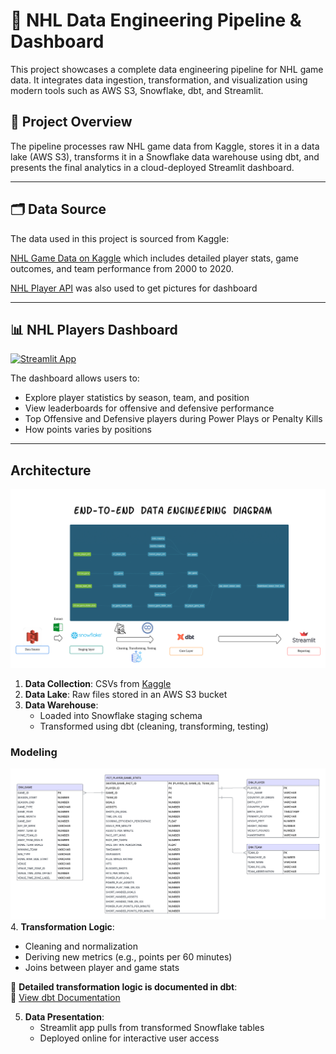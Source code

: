 # 🏒 NHL Data Engineering Pipeline & Dashboard

This project showcases a complete data engineering pipeline for NHL game data. It integrates data ingestion, transformation, and visualization using modern tools such as AWS S3, Snowflake, dbt, and Streamlit.

## 🚀 Project Overview

The pipeline processes raw NHL game data from Kaggle, stores it in a data lake (AWS S3), transforms it in a Snowflake data warehouse using dbt, and presents the final analytics in a cloud-deployed Streamlit dashboard.

---
## 🗂️ Data Source

The data used in this project is sourced from Kaggle:

[NHL Game Data on Kaggle](https://www.kaggle.com/datasets/martinellis/nhl-game-data/data) which includes detailed player stats, game outcomes, and team performance from 2000 to 2020.

[NHL Player API](https://api-web.nhle.com/v1/player/{player_id}/landing) was also used to get pictures for dashboard

---

## 📊 NHL Players Dashboard
[![Streamlit App](https://static.streamlit.io/badges/streamlit_badge_black_white.svg)](https://nhlproject-bb5zrbxkdsohil5tabdbqf.streamlit.app/)

The dashboard allows users to:
- Explore player statistics by season, team, and position
- View leaderboards for offensive and defensive performance
- Top Offensive and Defensive players during Power Plays or Penalty Kills
- How points varies by positions
---


## Architecture
![architecture diagram](https://github.com/ArronATW/NHL_project/blob/main/NHL_architecture.png)

1. **Data Collection**: CSVs from [Kaggle](https://www.kaggle.com/datasets/martinellis/nhl-game-data/data)
2. **Data Lake**: Raw files stored in an AWS S3 bucket
3. **Data Warehouse**:
   - Loaded into Snowflake staging schema
   - Transformed using dbt (cleaning, transforming, testing)
     
### Modeling
![modeling_diagram](https://github.com/ArronATW/NHL_project/blob/main/NHL_data_modeling.png)
4. **Transformation Logic**:
   - Cleaning and normalization
   - Deriving new metrics (e.g., points per 60 minutes)
   - Joins between player and game stats

📄 **Detailed transformation logic is documented in dbt**:  
🔗 [View dbt Documentation](https://dbt-documentation-nhl-project.s3.ap-southeast-2.amazonaws.com/index.html#!/model/model.nhl_project.leaderboard_season_level_stats)

5. **Data Presentation**:
   - Streamlit app pulls from transformed Snowflake tables
   - Deployed online for interactive user access
